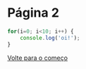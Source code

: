 # Página 2

```js
for(i=0; i<10; i++) {
    console.log('oi!');
}
```

[Volte para o começo](README.md)
